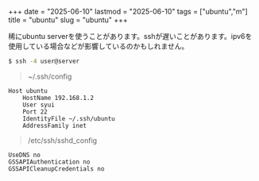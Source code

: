 +++
date = "2025-06-10"
lastmod = "2025-06-10"
tags = ["ubuntu","m"]
title = "ubuntu"
slug = "ubuntu"
+++

稀にubuntu serverを使うことがあります。sshが遅いことがあります。ipv6を使用している場合などが影響しているのかもしれません。

```sh
$ ssh -4 user@server
```

> ~/.ssh/config

```sh:~/.ssh/config
Host ubuntu
	HostName 192.168.1.2
	User syui
	Port 22
	IdentityFile ~/.ssh/ubuntu
	AddressFamily inet
```

> /etc/ssh/sshd_config

```sh:/etc/ssh/sshd_config
UseDNS no
GSSAPIAuthentication no
GSSAPICleanupCredentials no
```
